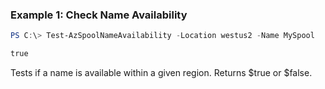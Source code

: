 ### Example 1: Check Name Availability
```powershell
PS C:\> Test-AzSpoolNameAvailability -Location westus2 -Name MySpool

true
```

Tests if a name is available within a given region. Returns $true or $false.

